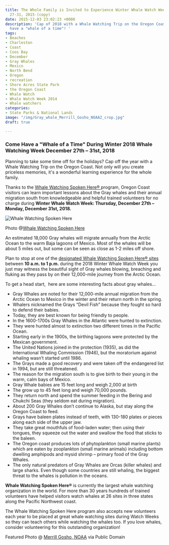 ```yaml
---
title: The Whole Family is Invited to Experience Winter Whale Watch Week December
  27-31, 2015-(copy)
date: 2015-12-03 23:02:23 +0000
description: 'Cap of 2018 with a Whale Watching Trip on the Oregon Coast! You''ll
  have a "whale of a time"! '
tags:
- Beaches
- Charleston
- Coast
- Coos Bay
- December
- Gray Whales
- Mexico
- North Bend
- Oregon
- recreation
- Shore Acres State Park
- the Oregon Coast
- Whale Watch
- Whale Watch Week 2014
- Whale watchers
categories:
- State Parks & National Lands
image: "/img/Gray_whale_Merrill_Gosho_NOAA2_crop.jpg"
draft: true

---
```

### **Come Have a "Whale of a Time" During Winter 2018 Whale Watching Week December 27th – 31st, 2018**

Planning to take some time off for the holidays? Cap off the year with a Whale Watching Trip on the Oregon Coast. Not only will you create priceless memories, it's a wonderful learning experience for the whole family.

Thanks to the [Whale Watching Spoken Here® ](https://oregonstateparks.org/index.cfm?do=thingstodo.dsp_whalewatching)program, Oregon Coast visitors can learn important lessons about the Gray whales and their annual migration south from knowledgeable and helpful trained volunteers for no charge during **Winter Whale Watch Week: Thursday, December 27th – Monday, December 31st, 2018.**

![Whale Watching Spoken Here](/img/breach.jpg "Whale Watching Spoken Here")

Photo @[Whale Watching Spoken Here ](https://whalespoken.wordpress.com/)

An estimated 18,000 Gray whales will migrate annually from the Arctic Ocean to the warm Baja lagoons of Mexico. Most of the whales will be about 5 miles out, but some can be seen as close as 1-2 miles off shore.

Plan to stop at one of the [designated Whale Watching Spoken Here® sites](https://www.google.com/maps/d/viewer?hl=en&t=m&msa=0&z=7&source=embed&ie=UTF8&mid=zweC21xpv7NQ.krK2xC0y40W4)  between **10 a.m. to 1 p.m.** during the 2018 Winter Whale Watch Week you just may witness the beautiful sight of Gray whales blowing, breaching and fluking as they pass by on their 12,000-mile journey from the Arctic Ocean.

To get a head start,  here are some interesting facts about gray whales…

* Gray Whales are noted for their 12,000-mile annual migration from the Arctic Ocean to Mexico in the winter and their return north in the spring.
* Whalers nicknamed the Grays “Devil Fish” because they fought so hard to defend their babies.
* Today, they are best known for being friendly to people.
* In the 1600-1700s Gray Whales in the Atlantic were hunted to extinction.
* They were hunted almost to extinction two different times in the Pacific Ocean.
* Starting early in the 1900s, the birthing lagoons were protected by the Mexican government.
* The United Nations joined in the protection (1935), as did the International Whaling Commission (1946), but the moratorium against whaling wasn’t started until 1986.
* The Grays made a good recovery and were taken off the endangered list in 1994, but are still threatened.
* The reason for the migration south is to give birth to their young in the warm, calm bays of Mexico.
* Gray Whale babies are 15 feet long and weigh 2,000 at birth
* The grow up to 45 feet long and weigh 70,000 pounds.
* They return north and spend the summer feeding in the Bering and Chukchi Seas (they seldom eat during migration).
* About 200 Gray Whales don’t continue to Alaska, but stay along the Oregon Coast to feed.
* Grays have baleen plates instead of teeth, with 130-180 plates or pieces along each side of the upper jaw.
* They take great mouthfuls of food-laden water; then using their tongues, they squeeze out the water and swallow the food that sticks to the baleen.
* The Oregon coast produces lots of phytoplankton (small marine plants) which are eaten by zooplankton (small marine animals) including bottom dwelling amphipods and mysid shrimp – primary food of the Gray Whales.
* The only natural predators of Gray Whales are Orcas (killer whales) and large sharks. Even though some countries are still whaling, the biggest threat to the whales is pollution in the oceans.

**Whale Watching Spoken Here®** is currently the largest whale watching organization in the world. For more than 30 years hundreds of trained volunteers have helped visitors watch whales at 26 sites in three states along the Pacific Northwest coast.

The Whale Watching Spoken Here program also accepts new volunteers each year to be placed at great whale watching sites during Watch Weeks so they can teach others while watching the whales too. If you love whales, consider volunteering for this outstanding organization!

Featured Photo @ [Merrill Gosho, NOAA](http://www.nmfs.noaa.gov/pr/species/mammals/cetaceans/graywhale.htm) via Public Domain